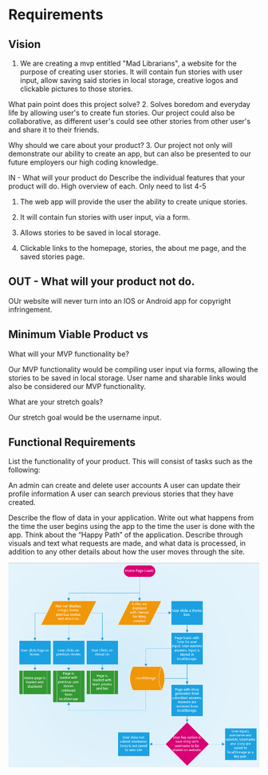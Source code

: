 # Requirements


## Vision

1. We are creating a mvp entitled "Mad Librarians", a website for the purpose of creating user stories. It will contain fun stories with user input, allow saving said stories in local storage, creative logos and clickable pictures to those stories.

What pain point does this project solve?
2. Solves boredom and everyday life by allowing user's to create fun stories. Our project could also be collaborative, as different user's could see other stories from other user's and share it to their friends.

Why should we care about your product?
3. Our project not only will demonstrate our ability to create an app, but can also be presented to our future employers our high coding knowledge.

IN - What will your product do
Describe the individual features that your product will do.
High overview of each. Only need to list 4-5

1. The web app will provide the user the ability to create unique stories.

2. It will contain fun stories with user input, via a form.

3. Allows stories to be saved in local storage.

4. Clickable links to the homepage, stories, the about me page, and the saved stories page.

## OUT - What will your product not do.

OUr website will never turn into an IOS or Android app for copyright infringement.

## Minimum Viable Product vs
What will your MVP functionality be?

Our MVP functionality would be compiling user input via forms, allowing the stories to be saved in local storage. User name and sharable links would also be considered our MVP functionality.

What are your stretch goals?

Our stretch goal would be the username input.

## Functional Requirements
List the functionality of your product. This will consist of tasks such as the following:

An admin can create and delete user accounts
A user can update their profile information
A user can search previous stories that they have created.

Describe the flow of data in your application. Write out what happens from the time the user begins using the app to the time the user is done with the app. Think about the “Happy Path” of the application. Describe through visuals and text what requests are made, and what data is processed, in addition to any other details about how the user moves through the site.

![Domain Modeling](img/domain-modeling.png)